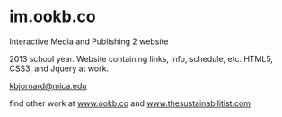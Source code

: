 im.ookb.co
==========

Interactive Media and Publishing 2 website

2013 school year.
Website containing links, info, schedule, etc.
HTML5, CSS3, and Jquery at work.

kbjornard@mica.edu

find other work at www.ookb.co and www.thesustainabilitist.com
